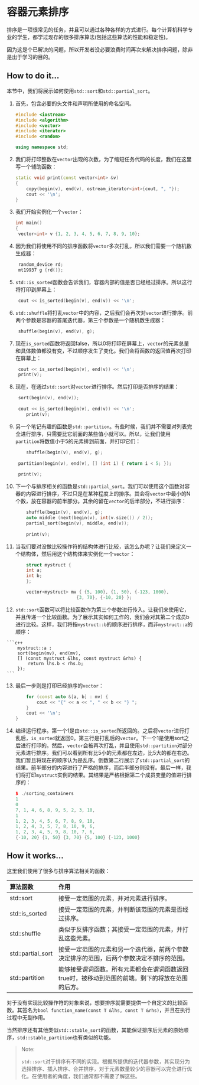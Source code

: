 # 容器元素排序

排序是一项很常见的任务，并且可以通过各种各样的方式进行。每个计算机科学专业的学生，都学过现存的很多排序算法(包括这些算法的性能和稳定性)。

因为这是个已解决的问题，所以开发者没必要浪费时间再次来解决排序问题，除非是出于学习的目的。

## How to do it...

本节中，我们将展示如何使用`std::sort`和`std::partial_sort`。

1. 首先，包含必要的头文件和声明所使用的命名空间。

   ```c++
   #include <iostream>
   #include <algorithm>
   #include <vector>
   #include <iterator>
   #include <random>

   using namespace std;
   ```

2. 我们将打印整数在`vector`出现的次数，为了缩短任务代码的长度，我们在这里写一个辅助函数：

   ```c++
   static void print(const vector<int> &v)
   {
       copy(begin(v), end(v), ostream_iterator<int>{cout, ", "});
       cout << '\n';
   }
   ```

3. 我们开始实例化一个`vector`：

   ```c++
   int main()
   {
   	vector<int> v {1, 2, 3, 4, 5, 6, 7, 8, 9, 10};
   ```

4. 因为我们将使用不同的排序函数将`vector`多次打乱，所以我们需要一个随机数生成器：

   ```c++
   	random_device rd;
   	mt19937 g {rd()};
   ```

5. `std::is_sorted`函数会告诉我们，容器内部的值是否已经经过排序。所以这行将打印到屏幕上：

   ```c++
   	cout << is_sorted(begin(v), end(v)) << '\n';
   ```

6. `std::shuffle`将打乱`vector`中的内容，之后我们会再次对`vector`进行排序。前两个参数是容器的首尾迭代器，第三个参数是一个随机数生成器：

   ```c++
   	shuffle(begin(v), end(v), g);
   ```

7. 现在`is_sorted`函数将返回false，所以0将打印在屏幕上，`vector`的元素总量和具体数值都没有变，不过顺序发生了变化。我们会将函数的返回值再次打印在屏幕上：

   ```c++
   	cout << is_sorted(begin(v), end(v)) << '\n';
   	print(v);
   ```

8. 现在，在通过`std::sort`对`vector`进行排序。然后打印是否排序的结果：

   ```c++
   	sort(begin(v), end(v));
       
   	cout << is_sorted(begin(v), end(v)) << '\n';
       print(v);
   ```

9. 另一个笔记有趣的函数是`std::partition`。有些时候，我们并不需要对列表完全进行排序，只需要比它前面的某些值小就可以。所以，让我们使用`partition`将数值小于5的元素排到前面，并打印它们：

   ```c++
       shuffle(begin(v), end(v), g);
       
   	partition(begin(v), end(v), [] (int i) { return i < 5; });
       
   	print(v); 
   ```

10. 下一个与排序相关的函数是`std::partial_sort`。我们可以使用这个函数对容器的内容进行排序，不过只是在某种程度上的排序。其会将`vector`中最小的N个数，放在容器的前半部分。其余的留在`vector`的后半部分，不进行排序：

    ```c++
        shuffle(begin(v), end(v), g);
        auto middle (next(begin(v), int(v.size()) / 2));
        partial_sort(begin(v), middle, end(v));
        
    	print(v);
    ```

11. 当我们要对没做比较操作符的结构体进行比较，该怎么办呢？让我们来定义一个结构体，然后用这个结构体来实例化一个`vector`：

    ```c++
        struct mystruct {
        int a;
        int b;
        };

        vector<mystruct> mv { {5, 100}, {1, 50}, {-123, 1000},
        				   {3, 70}, {-10, 20} };
    ```

12.  `std::sort`函数可以将比较函数作为第三个参数进行传入。让我们来使用它，并且传递一个比较函数。为了展示其实如何工作的，我们会对其第二个成员b进行比较。这样，我们将按`mystruct::b`的顺序进行排序，而非`mystruct::a`的顺序：

    ```c++
        mystruct::a :
        sort(begin(mv), end(mv),
        [] (const mystruct &lhs, const mystruct &rhs) {
            return lhs.b < rhs.b;
        });
    ```

13. 最后一步则是打印已经排序的`vector`：

    ```c++
        for (const auto &[a, b] : mv) {
        	cout << "{" << a << ", " << b << "} ";
        }
        cout << '\n';
    }
    ```

14. 编译运行程序。第一个1是由`std::is_sorted`所返回的。之后将`vector`进行打乱后，`is_sorted`就返回0。第三行是打乱后的`vector`。下一个1是使用sort之后进行打印的。然后，`vector`会被再次打乱，并且使用`std::partition`对部分元素进行排序。我们可以看到所有比5小的元素都在左边，比5大的都在右边。我们暂且将现在的顺序认为是乱序。倒数第二行展示了`std::partial_sort`的结果。前半部分的内容进行了严格的排序，而后半部分则没有。最后一样，我们将打印`mystruct`实例的结果。其结果是严格根据第二个成员变量的值进行排序的：

    ```c++
    $ ./sorting_containers
    1
    0
    7, 1, 4, 6, 8, 9, 5, 2, 3, 10,
    1
    1, 2, 3, 4, 5, 6, 7, 8, 9, 10,
    1, 2, 4, 3, 5, 7, 8, 10, 9, 6,
    1, 2, 3, 4, 5, 9, 8, 10, 7, 6,
    {-10, 20} {1, 50} {3, 70} {5, 100} {-123, 1000}
    ```

## How it works...

这里我们使用了很多与排序算法相关的函数：

| 算法函数          | 作用                                                         |
| :---------------- | :----------------------------------------------------------- |
| std::sort         | 接受一定范围的元素，并对元素进行排序。                       |
| std::is_sorted    | 接受一定范围的元素，并判断该范围的元素是否经过排序。         |
| std::shuffle      | 类似于反排序函数；其接受一定范围的元素，并打乱这些元素。     |
| std::partial_sort | 接受一定范围的元素和另一个迭代器，前两个参数决定排序的范围，后两个参数决定不排序的范围。 |
| std::partition    | 能够接受谓词函数。所有元素都会在谓词函数返回true时，被移动到范围的前端。剩下的将放在范围的后方。 |

对于没有实现比较操作符的对象来说，想要排序就需要提供一个自定义的比较函数。其签名为`bool function_name(const T &lhs, const T &rhs)`，并且在执行过程中无副作用。

当然排序还有其他类似`std::stable_sort`的函数，其能保证排序后元素的原始顺序，`std::stable_partition`也有类似的功能。

> Note:
>
> `std::sort`对于排序有不同的实现。根据所提供的迭代器参数，其实现分为选择排序、插入排序、合并排序，对于元素数量较少的容器可以完全进行优化。在使用者的角度，我们通常都不需要了解这些。